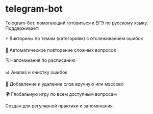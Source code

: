 # telegram-bot
Telegram-бот, помогающий готовиться к ЕГЭ по русскому языку. Поддерживает:

⚡ Викторины по темам (категориям) с отслеживанием ошибок

🧠 Автоматическое повторение сложных вопросов

🗓 Напоминания по расписанию

📊 Анализ и очистку ошибок

📝 Добавление и удаление слов вручную или массово

🌍 Глобальную игру по всем доступным вопросам

Создан для регулярной практики и запоминания.
